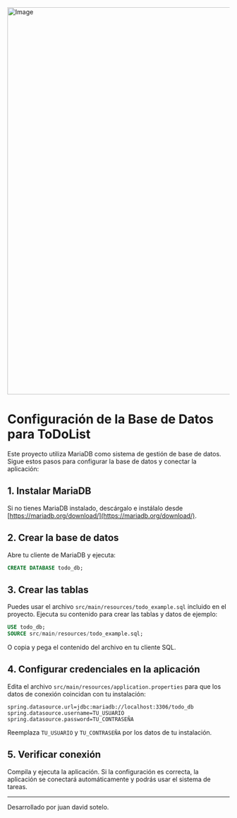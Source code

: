 

<img width="1851" height="877" alt="Image" src="https://github.com/user-attachments/assets/9c645213-cb02-4c06-827e-291d292ae2df" />

# Configuración de la Base de Datos para ToDoList

Este proyecto utiliza MariaDB como sistema de gestión de base de datos. Sigue estos pasos para configurar la base de datos y conectar la aplicación:

## 1. Instalar MariaDB
Si no tienes MariaDB instalado, descárgalo e instálalo desde [https://mariadb.org/download/](https://mariadb.org/download/).

## 2. Crear la base de datos
Abre tu cliente de MariaDB y ejecuta:

```sql
CREATE DATABASE todo_db;
```

## 3. Crear las tablas
Puedes usar el archivo `src/main/resources/todo_example.sql` incluido en el proyecto. Ejecuta su contenido para crear las tablas y datos de ejemplo:

```sql
USE todo_db;
SOURCE src/main/resources/todo_example.sql;
```

O copia y pega el contenido del archivo en tu cliente SQL.

## 4. Configurar credenciales en la aplicación
Edita el archivo `src/main/resources/application.properties` para que los datos de conexión coincidan con tu instalación:

```
spring.datasource.url=jdbc:mariadb://localhost:3306/todo_db
spring.datasource.username=TU_USUARIO
spring.datasource.password=TU_CONTRASEÑA
```

Reemplaza `TU_USUARIO` y `TU_CONTRASEÑA` por los datos de tu instalación.

## 5. Verificar conexión
Compila y ejecuta la aplicación. Si la configuración es correcta, la aplicación se conectará automáticamente y podrás usar el sistema de tareas.

---
Desarrollado por juan david sotelo.